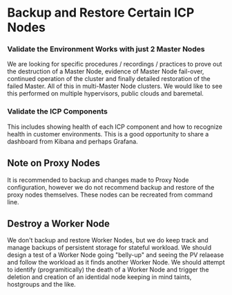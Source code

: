 # Backup and Restore Certain ICP Nodes

### Validate the Environment Works with just 2 Master Nodes

We are looking for specific procedures / recordings / practices to prove out the destruction of a Master Node, evidence of Master Node fail-over, continued operation of the cluster and finally detailed restoration of the failed Master.  All of this in multi-Master Node clusters.  We would like to see this performed on multiple hypervisors, public clouds and baremetal.

### Validate the ICP Components

This includes showing health of each ICP component and how to recognize health in customer environments.  This is a good opportunity to share a dashboard from Kibana and perhaps Grafana.

## Note on Proxy Nodes

It is recommended to backup and changes made to Proxy Node configuration, however we do not recommend backup and restore of the proxy nodes themselves.  These nodes can be recreated from command line.


## Destroy a Worker Node

We don't backup and restore Worker Nodes, but we do keep track and manage backups of persistent storage for stateful workload.  We should design a test of a Worker Node going "belly-up" and seeing the PV relaease and follow the workload as it finds another Worker Node.  We should attempt to identify (programitically) the death of a Worker Node and trigger the deletion and creation of an identidal node keeping in mind taints, hostgroups and the like.
